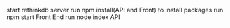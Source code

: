 start rethinkdb server
run npm install(API and Front) to install packages
run npm start Front End
run node index API